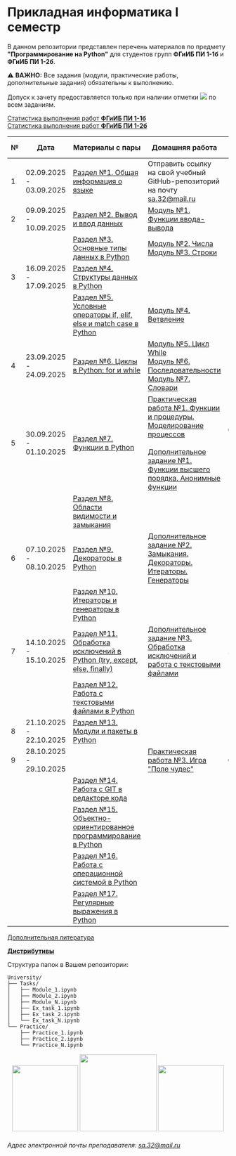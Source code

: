 # Прикладная информатика I семестр
В данном репозитории представлен перечень материалов по предмету **"Программирование на Python"** для студентов групп **ФГиИБ ПИ 1-1б** и **ФГиИБ ПИ 1-2б**.


⚠️ **ВАЖНО:** Все задания (модули, практические работы, дополнительные задания) обязательны к выполнению. 

Допуск к зачету предоставляется только при наличии отметки ![](https://img.shields.io/badge/+++-success) по всем заданиям.


[Статистика выполнения работ **ФГиИБ ПИ 1-1б**](https://u.to/0FtcIg)  
[Статистика выполнения работ **ФГиИБ ПИ 1-2б**](https://u.to/0ltcIg)  


| №   | Дата       | Материалы с пары                     | Домашняя работа                  | Срок сдачи|
|-----|------------|------------------------------------------------|------------------------------------------------|------------|
| 1   |     02.09.2025 -  03.09.2025      | [Раздел №1. Общая информация о языке](https://u.to/01tcIg) |        Отправить ссылку на свой учебный GitHub-репозиторий на почту sa.32@mail.ru                                      | 10.09.2025
| 2   |      09.09.2025 -  10.09.2025            | [Раздел №2. Вывод и ввод данных](https://u.to/1VtcIg) | [Модуль №1. Функции ввода-вывода](https://u.to/11tcIg) | 15.10.2025
|    |            | [Раздел №3. Основные типы данных в Python](https://u.to/2FtcIg) | [Модуль №2. Числа](https://u.to/3FtcIg)<br>[Модуль №3. Строки](https://u.to/3VtcIg) | 15.10.2025
| 3  |      16.09.2025 -  17.09.2025            | [Раздел №4. Структуры данных в Python](https://u.to/31tcIg) |  | 15.10.2025
| |            | [Раздел №5. Условные операторы if, elif, else и match case в Python](https://u.to/5ltcIg) | [Модуль №4. Ветвление](https://u.to/6FtcIg) | 15.10.2025
| 4  |      23.09.2025 -  24.09.2025            | [Раздел №6. Циклы в Python: for и while](https://u.to/6VtcIg) | [Модуль №5. Цикл While](https://u.to/Z1tcIg)<br> [Модуль №6. Последовательности](https://u.to/YFtcIg) <br> [Модуль №7. Словари](https://u.to/XVtcIg)| 15.10.2025
| 5 |      30.09.2025 -  01.10.2025            | [Раздел №7. Функции в Python](https://u.to/XFtcIg) |  [Практическая работа №1. Функции и процедуры. Моделирование процессов](https://u.to/V1tcIg)  <br><br> [Дополнительное задание №1. Функции высшего порядка. Анонимные функции](https://u.to/PFtcIg)                                              | 07.10.2025 <br><br><br> 15.10.2025
|    |            | [Раздел №8. Области видимости и замыкания](https://u.to/7FtcIg) |                                                |
| 6  |      07.10.2025 -  08.10.2025            | [Раздел №9. Декораторы в Python](https://u.to/7VtcIg) |[Дополнительное задание №2. Замыкания. Декораторы. Итераторы. Генераторы](https://u.to/NFtcIg)| 15.10.2025
||            | [Раздел №10. Итераторы и генераторы в Python](https://u.to/8FtcIg) |                                                |
| 7 |      14.10.2025 -  15.10.2025            | [Раздел №11. Обработка исключений в Python (try, except, else, finally)](https://u.to/8VtcIg) |[Дополнительное задание №3. Обработка исключений и работа с текстовыми файлами](https://u.to/D3xdIg)| 21.10.2025
| |            | [Раздел №12. Работа с текстовыми файлами в Python](https://u.to/epZdIg) |                                                |
| 8 |      21.10.2025 -  22.10.2025            | [Раздел №13. Модули и пакеты в Python](https://u.to/91tcIg) |                                                |
| 9 |      28.10.2025 -  29.10.2025            | |[Практическая работа №3. Игра "Поле чудес"](https://colab.research.google.com/drive/1_A4ht5erOuqIwZNcdiwaMOl-XHvHqcxm?usp=sharing)| 04.11.2025
|   |            | [Раздел №14. Работа с GIT в редакторе кода](https://u.to/_FtcIg) |                                                |
|   |            | [Раздел №15. Объектно-ориентированное программирование в Python](https://u.to/SG35IA) |                                                |
|   |            | [Раздел №16. Работа с операционной системой в Python](https://u.to/_ltcIg) |                                                |
|   |            | [Раздел №17. Регулярные выражения в Python](https://u.to/-VtcIg) |                                                |


[Дополнительная литература](https://cloud.mail.ru/public/veX3/Aasf7g7U8)

[**Дистрибутивы**](https://cloud.mail.ru/public/BXH2/4NZCkgzFS)

Структура папок в Вашем репозитории:
```
University/
├── Tasks/
│   ├── Module_1.ipynb
│   ├── Module_2.ipynb
│   ├── Module_N.ipynb
│   ├── Ex_task_1.ipynb
│   ├── Ex_task_2.ipynb
│   └── Ex_task_N.ipynb
└── Practice/
    ├── Practice_1.ipynb
    ├── Practice_2.ipynb
    └── Practice_N.ipynb
```
<div id="header" align="center">
  <img src="https://i.stack.imgur.com/t4m8n.gif" width="150"/>
  <img src="https://media1.giphy.com/media/v1.Y2lkPTc5MGI3NjExYzRibWc2bmY2YWZncGd3cWY2YmoxYmNtNmJnbXphZjJsN2xpMjZ6ayZlcD12MV9pbnRlcm5hbF9naWZfYnlfaWQmY3Q9Zw/wOR94QhwxXdmGJIVEg/giphy.gif" width="175"/>
  <img src="https://media0.giphy.com/media/v1.Y2lkPTc5MGI3NjExdGdoYmNtamZybXRldXU4bjI0ZnFienhodnVtZHVqbzVvNTJ4MXdxYiZlcD12MV9pbnRlcm5hbF9naWZfYnlfaWQmY3Q9Zw/UcK7JalnjCz0k/giphy.gif" width="150"/>
</div>








###### Адрес электронной почты преподавателя: sa.32@mail.ru
